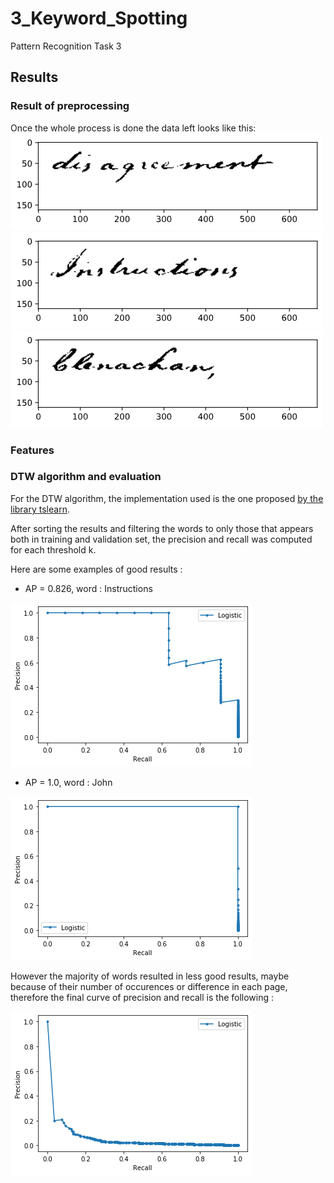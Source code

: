 # 3_Keyword_Spotting
Pattern Recognition Task 3
## Results
### Result of preprocessing

Once the whole process is done the data left looks like this:
![300-07-05](Code/images/example_1.png)
![270-26-02](Code/images/example_2.png)
![278-26-04](Code/images/example_3.png)

### Features

### DTW algorithm and evaluation
For the DTW algorithm, the implementation used is the one proposed [by the library tslearn](https://tslearn.readthedocs.io/en/stable/gen_modules/metrics/tslearn.metrics.dtw.html#tslearn.metrics.dtw).

After sorting the results and filtering the words to only those that appears both in training and validation set, the precision and recall was computed for each threshold k.

Here are some examples of good results :
* AP = 0.826, word : Instructions

 ![Instruction](Code/images/instructions_826.png)
  
* AP = 1.0, word : John

 ![John](Code/images/john.png)

However the majority of words resulted in less good results, maybe because of their number of occurences or difference in each page, therefore the final curve of precision and recall is the following :

![Final_Curve](Code/images/final_curve.png)
